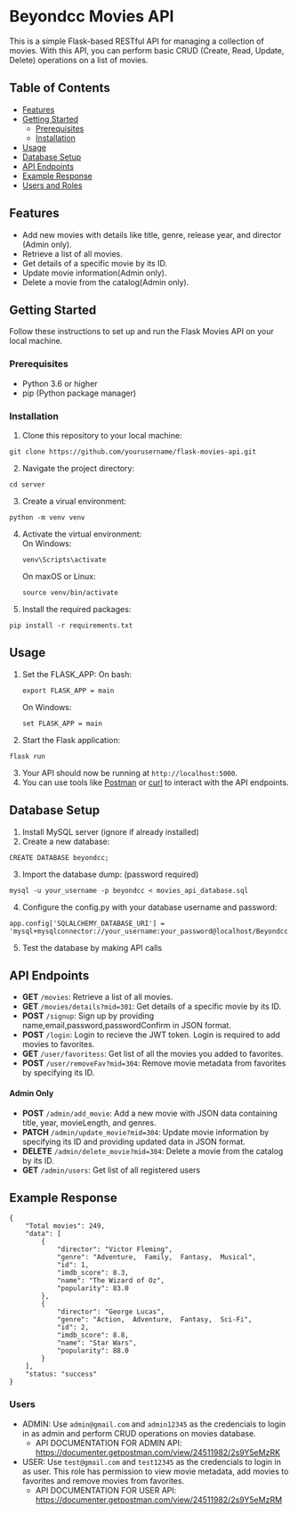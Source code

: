# Beyondcc Movies API

This is a simple Flask-based RESTful API for managing a collection of movies. With this API, you can perform basic CRUD (Create, Read, Update, Delete) operations on a list of movies.

## Table of Contents

- [Features](#features)
- [Getting Started](#getting-started)
  - [Prerequisites](#prerequisites)
  - [Installation](#installation)
- [Usage](#usage)
- [Database Setup](#database-setup)
- [API Endpoints](#api-endpoints)
- [Example Response](#example-response)
- [Users and Roles](#users)

## Features

- Add new movies with details like title, genre, release year, and director (Admin only).
- Retrieve a list of all movies.
- Get details of a specific movie by its ID.
- Update movie information(Admin only).
- Delete a movie from the catalog(Admin only).

## Getting Started

Follow these instructions to set up and run the Flask Movies API on your local machine.

### Prerequisites

- Python 3.6 or higher
- pip (Python package manager)

### Installation

1. Clone this repository to your local machine:
```
git clone https://github.com/yourusername/flask-movies-api.git
```
2. Navigate the project directory:
```
cd server
```
3. Create a virual environment:
```
python -m venv venv
```
4. Activate the virtual environment: <br />
   On Windows:
   ```
   venv\Scripts\activate
   ```
   On maxOS or Linux:
   ```
   source venv/bin/activate
   ```
5. Install the required packages:
```
pip install -r requirements.txt
```

## Usage

1. Set the FLASK_APP:
   On bash:
   ```
   export FLASK_APP = main
   ```
   On Windows:
   ```
   set FLASK_APP = main
   ```
2. Start the Flask application:
```
flask run
```
3. Your API should now be running at `http://localhost:5000`.
4. You can use tools like [Postman](https://www.postman.com/) or [curl](https://curl.se/) to interact with the API endpoints.

## Database Setup
1. Install MySQL server (ignore if already installed)
2. Create a new database:
```
CREATE DATABASE beyondcc;
```
3. Import the database dump: (password required)
```
mysql -u your_username -p beyondcc < movies_api_database.sql
```
4. Configure the config.py with your database username and password:
```
app.config['SQLALCHEMY_DATABASE_URI'] = 'mysql+mysqlconnector://your_username:your_password@localhost/Beyondcc'
```
5. Test the database by making API calls

## API Endpoints

- **GET** `/movies`: Retrieve a list of all movies.
- **GET** `/movies/details?mid=301`: Get details of a specific movie by its ID.
- **POST** `/signup`: Sign up by providing name,email,password,passwordConfirm in JSON format.
- **POST** `/login`: Login to recieve the JWT token. Login is required to add movies to favorites.
- **GET** `/user/favoritess`: Get list of all the movies you added to favorites.
- **POST** `/user/removeFav?mid=304`: Remove movie metadata from favorites by specifying its ID.
#### Admin Only
- **POST** `/admin/add_movie`: Add a new movie with JSON data containing title, year, movieLength, and genres.
- **PATCH** `/admin/update_movie?mid=304`: Update movie information by specifying its ID and providing updated data in JSON format.
- **DELETE** `/admin/delete_movie?mid=304`: Delete a movie from the catalog by its ID.
- **GET** `/admin/users`: Get list of all registered users

## Example Response
```
{
    "Total movies": 249,
    "data": [
        {
            "director": "Victor Fleming",
            "genre": "Adventure,  Family,  Fantasy,  Musical",
            "id": 1,
            "imdb_score": 8.3,
            "name": "The Wizard of Oz",
            "popularity": 83.0
        },
        {
            "director": "George Lucas",
            "genre": "Action,  Adventure,  Fantasy,  Sci-Fi",
            "id": 2,
            "imdb_score": 8.8,
            "name": "Star Wars",
            "popularity": 88.0
        }
    ],
    "status: "success"
}
```

### Users
- ADMIN: Use `admin@gmail.com` and `admin12345` as the credencials to login in as admin and perform CRUD operations on movies database.
  - API DOCUMENTATION FOR ADMIN API: https://documenter.getpostman.com/view/24511982/2s9Y5eMzRK
- USER: Use `test@gmail.com` and `test12345` as the credencials to login in as user. This role has permission to view movie metadata, add movies to favorites and remove movies from favorites.
  - API DOCUMENTATION FOR USER API: https://documenter.getpostman.com/view/24511982/2s9Y5eMzRM
